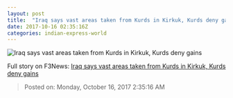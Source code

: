 ```yaml
---
layout: post
title:  "Iraq says vast areas taken from Kurds in Kirkuk, Kurds deny gains"
date: 2017-10-16 02:35:16Z
categories: indian-express-world
---
```


![Iraq says vast areas taken from Kurds in Kirkuk, Kurds deny gains](http://images.indianexpress.com/2017/08/iraq-pm-7591.jpg?w=759)




Full story on F3News: [Iraq says vast areas taken from Kurds in Kirkuk, Kurds deny gains](http://www.f3nws.com/n/TgnADB)

> Posted on: Monday, October 16, 2017 2:35:16 AM
